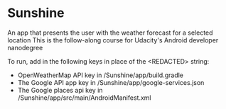 # Sunshine
An app that presents the user with the weather forecast for a selected location
This is the follow-along course for Udacity's Android developer nanodegree

To run, add in the following keys in place of the \<REDACTED> string:
- OpenWeatherMap API key in /Sunshine/app/build.gradle
- The Google API app key in /Sunshine/app/google-services.json
- The Google places api key in /Sunshine/app/src/main/AndroidManifest.xml
